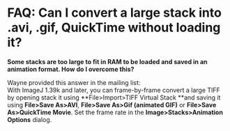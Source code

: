 # FAQ: Can I convert a large stack into .avi, .gif, QuickTime without loading it?

**Some stacks are too large to fit in RAM to be loaded and saved in an
animation format. How do I overcome this?**

Wayne provided this answer in the mailing list:\
With ImageJ 1.39k and later, you can frame-by-frame convert a large TIFF
by opening stack it using \*\*File\>Import\>TIFF Virtual Stack \*\*and
saving it using **File\>Save As\>AVI**, **File\>Save As\>Gif (animated
GIF)** or **File\>Save As\>QuickTime Movie**. Set the frame rate in the
**Image\>Stacks\>Animation Options** dialog.
